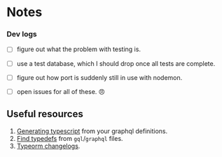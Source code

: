 # Notes

### Dev logs

- [ ] figure out what the problem with testing is.
- [ ] use a test database, which I should drop once all tests are complete.
- [ ] figure out how port is suddenly still in use with nodemon.
- [ ] open issues for all of these. :angry:


## Useful resources

1. [Generating typescript](https://www.youtube.com/watch?v=rT_jKDNMgRw) from your graphql definitions.
1. [Find typedefs](https://github.com/ardatan/graphql-tools/issues/1932) from `gql`/`graphql` files.
1. [Typeorm changelogs](https://github.com/typeorm/typeorm/blob/master/CHANGELOG.md).
